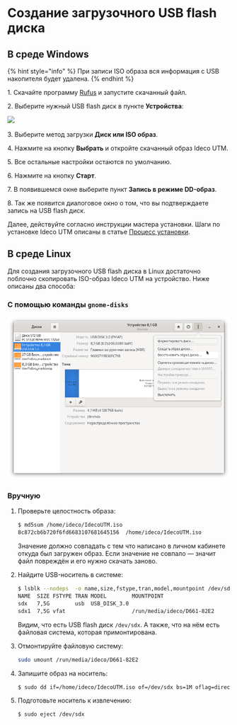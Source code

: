 # Создание загрузочного USB flash диска

## В среде Windows

{% hint style="info" %}
При записи ISO образа вся информация с USB накопителя будет удалена.
{% endhint %}

1\. Скачайте программу [Rufus](https://rufus.ie/ru/) и запустите скачанный файл.

2\. Выберите нужный USB flash диск в пункте **Устройства**:

![](../.gitbook/assets/screenshot\_1.png)

3\. Выберите метод загрузки **Диск или ISO образ**.

4\. Нажмите на кнопку **Выбрать** и откройте скачанный образ Ideco UTM.

5\. Все остальные настройки остаются по умолчанию.

6\. Нажмите на кнопку **Старт**.

7\. В появившемся окне выберите пункт **Запись в режиме DD-образ**.

8\. Так же появится диалоговое окно о том, что вы подтверждаете запись на USB flash диск.

Далее, действуйте согласно инструкции мастера установки. Шаги по установке Ideco UTM описаны в статье [Процесс установки](installation-process.md).

## В среде Linux

Для создания загрузочного USB flash диска в Linux достаточно поблочно скопировать ISO-образ Ideco UTM на устройство. Ниже описаны два способа:

### С помощью  команды `gnome-disks`

![](../.gitbook/assets/gnome-disks3.png)

### Вручную

1.  Проверьте целостность образа:

    ```bash
    $ md5sum /home/ideco/IdecoUTM.iso
    8c872cb6b720f6fd6683107681645156  /home/ideco/IdecoUTM.iso
    ```

    Значение должно совпадать с тем что написано в личном кабинете откуда был загружен образ. Если значение не совпало — значит файл повреждён и его нужно скачать заново.
2.  Найдите USB-носитель в системе:

    ```bash
    $ lsblk --nodeps  -o name,size,fstype,tran,model,mountpoint /dev/sd*
    NAME  SIZE FSTYPE TRAN MODEL        MOUNTPOINT
    sdx   7,5G        usb  USB_DISK_3.0 
    sdx1  7,5G vfat                     /run/media/ideco/D661-82E2
    ```

    Видим, что есть USB flash диск `/dev/sdx`. А также, что на нём есть файловая система, которая примонтирована.
3.  Отмонтируйте файловую систему:

    ```bash
    sudo umount /run/media/ideco/D661-82E2
    ```
4.  Запишите образ на носитель:

    ```bash
    $ sudo dd if=/home/ideco/IdecoUTM.iso of=/dev/sdx bs=1M oflag=direct status=progress
    ```
5.  Подготовьте носитель к извлечению:

    ```
    $ sudo eject /dev/sdx
    ```
